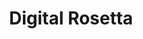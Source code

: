 ---
codehost: https://github.com/digitalrosetta
facebook: https://www.facebook.com/DigitalRosetta
font:
  name: Play
  url: https://fonts.google.com/specimen/Play
images:
- digitalrosetta-icon.svg
- digitalrosetta-ar21.svg
- digitalrosetta-tile.svg
logohandle: digitalrosetta
sort: digitalrosetta
tags:
- andrew_marcuse
- digital_preservation
- noah_marcuse
title: Digital Rosetta
twitter: https://x.com/DigitalRosetta
website: https://www.digitalrosetta.org/
---